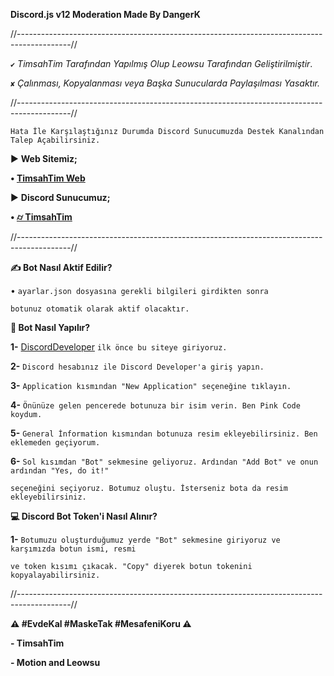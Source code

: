 **Discord.js v12 Moderation Made By DangerK**

//-------------------------------------------------------------------------------------------//

`✔` *TimsahTim Tarafından Yapılmış Olup Leowsu Tarafından Geliştirilmiştir*.

`✘` *Çalınması, Kopyalanması veya Başka Sunucularda Paylaşılması Yasaktır.*

//-------------------------------------------------------------------------------------------//

```Hata İle Karşılaştığınız Durumda Discord Sunucumuzda Destek Kanalından Talep Açabilirsiniz.```

► __Web Sitemiz;__

**• [TimsahTim Web](https://timsahtim.com/)**

► __Discord Sunucumuz;__

**• [⌭ TimsahTim](https://discord.gg/JDnQEwwZNa)**

//-------------------------------------------------------------------------------------------// 

**✍ Bot Nasıl Aktif Edilir?** 

• ```ayarlar.json dosyasına gerekli bilgileri girdikten sonra ```

```botunuz otomatik olarak aktif olacaktır.```

**🤖 Bot Nasıl Yapılır?**

**1-** [DiscordDeveloper](https://discord.com/developers) ```ilk önce bu siteye giriyoruz.```

**2-** ```Discord hesabınız ile Discord Developer'a giriş yapın.```

**3-** ```Application kısmından "New Application" seçeneğine tıklayın.```

**4-** ```Önünüze gelen pencerede botunuza bir isim verin. Ben Pink Code koydum.```

**5-** ```General İnformation kısmından botunuza resim ekleyebilirsiniz. Ben eklemeden geçiyorum.```

**6-** ```Sol kısımdan "Bot" sekmesine geliyoruz. Ardından "Add Bot" ve onun ardından "Yes, do it!"```

```seçeneğini seçiyoruz. Botumuz oluştu. İsterseniz bota da resim ekleyebilirsiniz.```

**💻 Discord Bot Token'i Nasıl Alınır?**

**1-** ```Botumuzu oluşturduğumuz yerde "Bot" sekmesine giriyoruz ve karşımızda botun ismi, resmi```

```ve token kısımı çıkacak. "Copy" diyerek botun tokenini kopyalayabilirsiniz.```

//-------------------------------------------------------------------------------------------// 


**⚠️ #EvdeKal #MaskeTak #MesafeniKoru ⚠️**

**- TimsahTim**


**- Motion and Leowsu**
